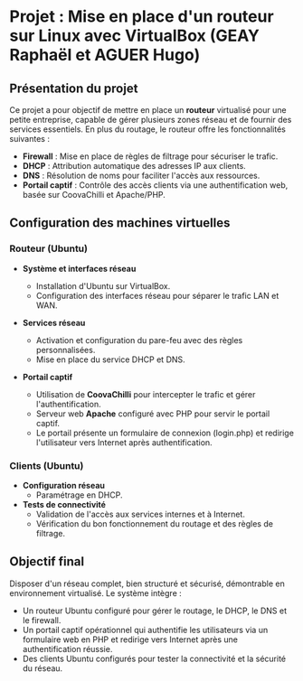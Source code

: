 # Projet : Mise en place d'un routeur sur Linux avec VirtualBox (GEAY Raphaël et AGUER Hugo)

## Présentation du projet

Ce projet a pour objectif de mettre en place un **routeur** virtualisé pour une petite entreprise, capable de gérer plusieurs zones réseau et de fournir des services essentiels. En plus du routage, le routeur offre les fonctionnalités suivantes :

- **Firewall** : Mise en place de règles de filtrage pour sécuriser le trafic.
- **DHCP** : Attribution automatique des adresses IP aux clients.
- **DNS** : Résolution de noms pour faciliter l'accès aux ressources.
- **Portail captif** : Contrôle des accès clients via une authentification web, basée sur CoovaChilli et Apache/PHP.

## Configuration des machines virtuelles

### Routeur (Ubuntu)

- **Système et interfaces réseau**  
  - Installation d'Ubuntu sur VirtualBox.
  - Configuration des interfaces réseau pour séparer le trafic LAN et WAN.

- **Services réseau**  
  - Activation et configuration du pare-feu avec des règles personnalisées.
  - Mise en place du service DHCP et DNS.

- **Portail captif**  
  - Utilisation de **CoovaChilli** pour intercepter le trafic et gérer l'authentification.
  - Serveur web **Apache** configuré avec PHP pour servir le portail captif.
  - Le portail présente un formulaire de connexion (login.php) et redirige l'utilisateur vers Internet après authentification.

### Clients (Ubuntu)

- **Configuration réseau**  
  - Paramétrage en DHCP.
- **Tests de connectivité**  
  - Validation de l'accès aux services internes et à Internet.
  - Vérification du bon fonctionnement du routage et des règles de filtrage.

## Objectif final

Disposer d'un réseau complet, bien structuré et sécurisé, démontrable en environnement virtualisé. Le système intègre :

- Un routeur Ubuntu configuré pour gérer le routage, le DHCP, le DNS et le firewall.
- Un portail captif opérationnel qui authentifie les utilisateurs via un formulaire web en PHP et redirige vers Internet après une authentification réussie.
- Des clients Ubuntu configurés pour tester la connectivité et la sécurité du réseau.
